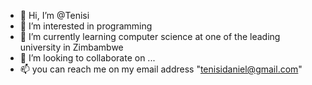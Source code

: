 - 👋 Hi, I’m @Tenisi
- 👀 I’m interested in programming
- 🌱 I’m currently learning computer science at one of the leading university in Zimbambwe
- 💞️ I’m looking to collaborate on ...
- 📫 you can reach me on my email address "tenisidaniel@gmail.com"

<!---
Tenisi/Tenisi is a ✨ special ✨ repository because its `README.md` (this file) appears on your GitHub profile.
You can click the Preview link to take a look at your changes.
--->
